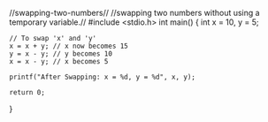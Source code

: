 //swapping-two-numbers//
//swapping two numbers without using a temporary variable.//
#include <stdio.h>
int main()
{
    int x = 10, y = 5;
 
    // To swap 'x' and 'y'
    x = x + y; // x now becomes 15
    y = x - y; // y becomes 10
    x = x - y; // x becomes 5
 
    printf("After Swapping: x = %d, y = %d", x, y);
 
    return 0;
}

